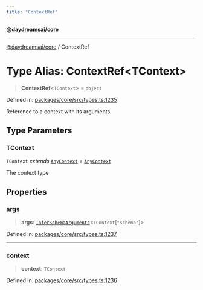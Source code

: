 ```yaml
---
title: "ContextRef"
---
```


[**@daydreamsai/core**](./api-reference.md)

***

[@daydreamsai/core](./api-reference.md) / ContextRef

# Type Alias: ContextRef\<TContext\>

> **ContextRef**\<`TContext`\> = `object`

Defined in: [packages/core/src/types.ts:1235](https://github.com/dojoengine/daydreams/blob/95678f46ea3908883ec80d853a28c9f23ca4f5c2/packages/core/src/types.ts#L1235)

Reference to a context with its arguments

## Type Parameters

### TContext

`TContext` *extends* [`AnyContext`](./AnyContext.md) = [`AnyContext`](./AnyContext.md)

The context type

## Properties

### args

> **args**: [`InferSchemaArguments`](./InferSchemaArguments.md)\<`TContext`\[`"schema"`\]\>

Defined in: [packages/core/src/types.ts:1237](https://github.com/dojoengine/daydreams/blob/95678f46ea3908883ec80d853a28c9f23ca4f5c2/packages/core/src/types.ts#L1237)

***

### context

> **context**: `TContext`

Defined in: [packages/core/src/types.ts:1236](https://github.com/dojoengine/daydreams/blob/95678f46ea3908883ec80d853a28c9f23ca4f5c2/packages/core/src/types.ts#L1236)
